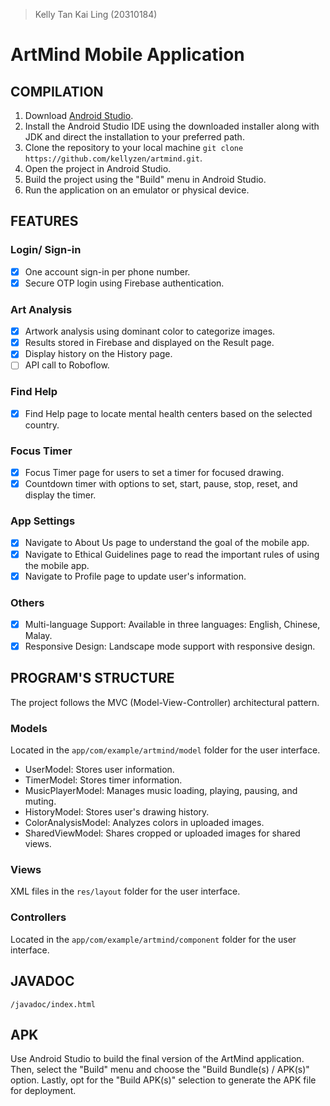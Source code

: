 >Kelly Tan Kai Ling (20310184)
# ArtMind Mobile Application
## COMPILATION
1. Download [Android Studio](https://developer.android.com/studio).
2. Install the Android Studio IDE using the downloaded installer along with JDK and direct the installation to your preferred path.
3. Clone the repository to your local machine
   ```git clone https://github.com/kellyzen/artmind.git```.
4. Open the project in Android Studio.
5. Build the project using the "Build" menu in Android Studio.
6. Run the application on an emulator or physical device.

## FEATURES
### Login/ Sign-in
- [x] One account sign-in per phone number.
- [x] Secure OTP login using Firebase authentication.

### Art Analysis
- [x] Artwork analysis using dominant color to categorize images.
- [x] Results stored in Firebase and displayed on the Result page.
- [x] Display history on the History page.
- [ ] API call to Roboflow.

### Find Help
- [x] Find Help page to locate mental health centers based on the selected country.

### Focus Timer
- [x] Focus Timer page for users to set a timer for focused drawing.
- [x] Countdown timer with options to set, start, pause, stop, reset, and display the timer.

### App Settings
- [x] Navigate to About Us page to understand the goal of the mobile app.
- [x] Navigate to Ethical Guidelines page to read the important rules of using the mobile app.
- [x] Navigate to Profile page to update user's information.

### Others
- [x] Multi-language Support: Available in three languages: English, Chinese, Malay.
- [x] Responsive Design: Landscape mode support with responsive design.

## PROGRAM'S STRUCTURE
The project follows the MVC (Model-View-Controller) architectural pattern.

### Models
Located in the ```app/com/example/artmind/model``` folder for the user interface.
- UserModel: Stores user information.
- TimerModel: Stores timer information.
- MusicPlayerModel: Manages music loading, playing, pausing, and muting.
- HistoryModel: Stores user's drawing history.
- ColorAnalysisModel: Analyzes colors in uploaded images.
- SharedViewModel: Shares cropped or uploaded images for shared views.

### Views
XML files in the ```res/layout``` folder for the user interface.

### Controllers
Located in the ```app/com/example/artmind/component``` folder for the user interface.

## JAVADOC
```/javadoc/index.html```

## APK
Use Android Studio to build the final version of the ArtMind application. Then, select the "Build" menu and choose the "Build Bundle(s) / APK(s)" option. Lastly, opt for the "Build APK(s)" selection to generate the APK file for deployment.
